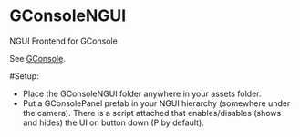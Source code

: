 GConsoleNGUI
============

NGUI Frontend for GConsole


See [GConsole](https://github.com/Rahazan/GConsole).


#Setup:

* Place the GConsoleNGUI folder anywhere in your assets folder.
* Put a GConsolePanel prefab in your NGUI hierarchy (somewhere under the camera). There is a script attached that enables/disables (shows and hides) the UI on button down (P by default).


